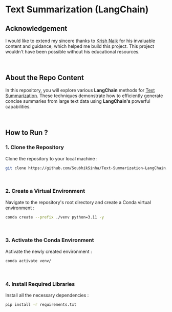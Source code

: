 # Text Summarization (LangChain)

## Acknowledgement
I would like to extend my sincere thanks to  [Krish Naik](https://github.com/krishnaik06)  for his invaluable content and guidance, which helped me build this project. This project wouldn't have been possible without his educational resources.

<br>  

## About the Repo Content
In this repository, you will explore various **LangChain** methods for [Text Summarization](https://www.ibm.com/think/topics/text-summarization). These techniques demonstrate how to efficiently generate concise summaries from large text data using **LangChain's** powerful capabilities.

<br>

## How to Run ?
### **1. Clone the Repository**
Clone the repository to your local machine :
```bash
git clone https://github.com/SoubhikSinha/Text-Summarization-LangChain.git
```

<br>

### **2. Create a Virtual Environment**
Navigate to the repository's root directory and create a Conda virtual environment :
```bash
conda create --prefix ./venv python=3.11 -y
```
  
  <br>

### **3. Activate the Conda Environment**
Activate the newly created environment :
```bash
conda activate venv/
```
  
  <br>

### **4. Install Required Libraries**
Install all the necessary dependencies :
```bash
pip install -r requirements.txt
```
